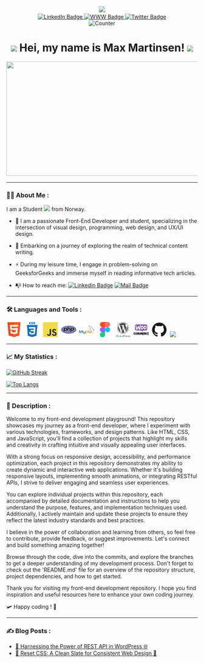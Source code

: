 <div id="header" align="center">
  <img src="https://media.giphy.com/media/Tgw604MyLJnDtbi4t0/giphy.gif" width="100"/>
  <div id="badges">
    <a href="https://www.linkedin.com/in/max-martinsen-87ba80241/">
      <img src="https://img.shields.io/badge/LinkedIn-blue?style=for-the-badge&logo=linkedin&logoColor=white" alt="LinkedIn Badge"/>
    </a>
    <a href="https://maxmartinsen.pw/">
      <img src="https://img.shields.io/badge/WWW-blue?style=for-the-badge&logo=www&logoColor=white" alt="WWW Badge"/>
    </a>
    <a href="https://www.facebook.com/profile.php?id=100010115868020">
      <img src="https://img.shields.io/badge/Facebook-blue?style=for-the-badge&logo=facebook&logoColor=white" alt="Twitter Badge"/>
    </a>
  </div>
  <img src="https://komarev.com/ghpvc/?username=MaxMartinsen&style=flat-square&color=blue" alt="Counter"/>
  <h1>
    <img src="https://media.giphy.com/media/hvRJCLFzcasrR4ia7z/giphy.gif" width="30px"/>
    Hei, my name is Max Martinsen!
    <img src="https://media.giphy.com/media/hvRJCLFzcasrR4ia7z/giphy.gif" width="30px"/>
  </h1>
</div>
<div id="baner" align="center">
  <img src="https://media.giphy.com/media/gh0RRgkTXedvF0pDc0/giphy.gif" width="600" height="300"/>
</div>

---

### :woman_technologist: About Me :

I am a Student <img src="https://media.giphy.com/media/WUlplcMpOCEmTGBtBW/giphy.gif" width="30"> from Norway.
- :dart: I am a passionate Front-End Developer and student, specializing in the intersection of visual design, programming, web design, and UX/UI design.

- :mechanical_arm: Embarking on a journey of exploring the realm of technical content writing.

- :zap: During my leisure time, I engage in problem-solving on GeeksforGeeks and immerse myself in reading informative tech articles.

- :mailbox_with_no_mail: How to reach me: [![Linkedin Badge](https://img.shields.io/badge/-MaxMartinsen-blue?style=flat&logo=Linkedin&logoColor=white)](https://www.linkedin.com/in/max-martinsen-87ba80241/) [![Mail Badge](https://img.shields.io/badge/-max.martinsen@hotmail.com-blue?style=flat&logo=microsoftoutlook&logoColor=white)](mailto:max.martinsen@hotmail.com)

---

### :hammer_and_wrench: Languages and Tools :

<div>
  <img src="https://github.com/devicons/devicon/blob/master/icons/html5/html5-original.svg" title="HTML5" alt="HTML" width="40" height="40"/>&nbsp;
  <img src="https://github.com/devicons/devicon/blob/master/icons/css3/css3-plain-wordmark.svg"  title="CSS3" alt="CSS" width="40" height="40"/>&nbsp;
  <img src="https://github.com/devicons/devicon/blob/master/icons/javascript/javascript-original.svg" title="JavaScript" alt="JavaScript" width="40" height="40"/>&nbsp;
  <img src="https://raw.githubusercontent.com/devicons/devicon/1119b9f84c0290e0f0b38982099a2bd027a48bf1/icons/php/php-original.svg" title="PHP" alt="PHP" width="40" height="40"/>&nbsp;
  <img src="https://github.com/devicons/devicon/blob/master/icons/mysql/mysql-original-wordmark.svg" title="MySQL"  alt="MySQL" width="40" height="40"/>&nbsp;
  <img src="https://raw.githubusercontent.com/devicons/devicon/1119b9f84c0290e0f0b38982099a2bd027a48bf1/icons/figma/figma-original.svg" title="Figma" alt="Figma" width="40" height="40"/>&nbsp;
  <img src="https://raw.githubusercontent.com/devicons/devicon/1119b9f84c0290e0f0b38982099a2bd027a48bf1/icons/wordpress/wordpress-original.svg" title="WordPress" alt="WordPress" width="40" height="40"/>&nbsp;
  <img src="https://raw.githubusercontent.com/devicons/devicon/1119b9f84c0290e0f0b38982099a2bd027a48bf1/icons/woocommerce/woocommerce-original-wordmark.svg" title="WooCommerce" alt="WooCommerce" width="40" height="40"/>&nbsp;
  <img src="https://raw.githubusercontent.com/devicons/devicon/1119b9f84c0290e0f0b38982099a2bd027a48bf1/icons/github/github-original.svg" title="GitHub" alt="GitHub" width="40" height="40"/>&nbsp;
  <img src="https://cdn.jsdelivr.net/gh/devicons/devicon@latest/icons/react/react-original-wordmark.svg" />
</div>

---

### :chart_with_upwards_trend: My Statistics :

[![GitHub Streak](http://github-readme-streak-stats.herokuapp.com?user=MaxMartinsen&theme=react&hide_border=true)](https://git.io/streak-stats)

[![Top Langs](https://github-readme-stats.vercel.app/api/top-langs/?username=MaxMartinsen&layout=compact&theme=react)](https://github.com/anuraghazra/github-readme-stats)

---

### :page_with_curl: Description :

Welcome to my front-end development playground! This repository showcases my journey as a front-end developer, where I experiment with various technologies, frameworks, and design patterns. Like HTML, CSS, and JavaScript, you'll find a collection of projects that highlight my skills and creativity in crafting intuitive and visually appealing user interfaces.

With a strong focus on responsive design, accessibility, and performance optimization, each project in this repository demonstrates my ability to create dynamic and interactive web applications. Whether it's building responsive layouts, implementing smooth animations, or integrating RESTful APIs, I strive to deliver engaging and seamless user experiences.

You can explore individual projects within this repository, each accompanied by detailed documentation and instructions to help you understand the purpose, features, and implementation techniques used. Additionally, I actively maintain and update these projects to ensure they reflect the latest industry standards and best practices.

I believe in the power of collaboration and learning from others, so feel free to contribute, provide feedback, or suggest improvements. Let's connect and build something amazing together!

Browse through the code, dive into the commits, and explore the branches to get a deeper understanding of my development process. Don't forget to check out the 'README.md' file for an overview of the repository structure, project dependencies, and how to get started.

Thank you for visiting my front-end development repository. I hope you find inspiration and useful resources here to enhance your own coding journey.

:small_airplane: Happy coding ! :tada:

---

### :writing_hand: Blog Posts :

<!-- BLOG-POST-LIST:START -->
- [📝 Harnessing the Power of REST API in WordPress 🌐](https://dev.to/maxmartinsen/harnessing-the-power-of-rest-api-in-wordpress-3a1a)
- [📝 Reset CSS: A Clean Slate for Consistent Web Design 🎨](https://dev.to/maxmartinsen/reset-css-a-clean-slate-for-consistent-web-design-4nea)
<!-- BLOG-POST-LIST:END -->
